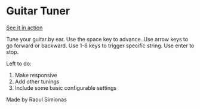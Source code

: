 # Guitar Tuner

[See it in action](http://aoueon.github.io/guitar-tuner/)

Tune your guitar by ear. Use the space key to advance. Use arrow keys to go forward or backward. Use 1-6 keys to trigger specific string. Use enter to stop.

Left to do:
1. Make responsive
2. Add other tunings
3. Include some basic configurable settings

Made by Raoul Simionas
